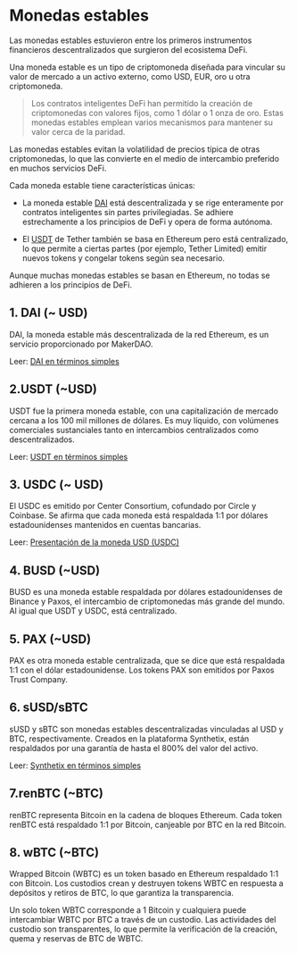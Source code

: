 # Monedas estables

Las monedas estables estuvieron entre los primeros instrumentos financieros descentralizados que surgieron del ecosistema DeFi.

Una moneda estable es un tipo de criptomoneda diseñada para vincular su valor de mercado a un activo externo, como USD, EUR, oro u otra criptomoneda.

> Los contratos inteligentes DeFi han permitido la creación de criptomonedas con valores fijos, como 1 dólar o 1 onza de oro. Estas monedas estables emplean varios mecanismos para mantener su valor cerca de la paridad.

Las monedas estables evitan la volatilidad de precios típica de otras criptomonedas, lo que las convierte en el medio de intercambio preferido en muchos servicios DeFi.

Cada moneda estable tiene características únicas:

- La moneda estable [DAI](../../token_guides/es/makerdao.md) está descentralizada y se rige enteramente por contratos inteligentes sin partes privilegiadas. Se adhiere estrechamente a los principios de DeFi y opera de forma autónoma.

- El [USDT](../../token_guides/es/tether.md) de Tether también se basa en Ethereum pero está centralizado, lo que permite a ciertas partes (por ejemplo, Tether Limited) emitir nuevos tokens y congelar tokens según sea necesario.

Aunque muchas monedas estables se basan en Ethereum, no todas se adhieren a los principios de DeFi.

## 1. DAI (~ USD)

DAI, la moneda estable más descentralizada de la red Ethereum, es un servicio proporcionado por MakerDAO.

Leer: [DAI en términos simples](../../token_guides/es/makerdao.md)

## 2.USDT (~USD)

USDT fue la primera moneda estable, con una capitalización de mercado cercana a los 100 mil millones de dólares. Es muy líquido, con volúmenes comerciales sustanciales tanto en intercambios centralizados como descentralizados.

Leer: [USDT en términos simples](../../token_guides/es/tether.md)

## 3. USDC (~ USD)

El USDC es emitido por Center Consortium, cofundado por Circle y Coinbase. Se afirma que cada moneda está respaldada 1:1 por dólares estadounidenses mantenidos en cuentas bancarias.

Leer: [Presentación de la moneda USD (USDC)](https://www.centre.io/usdc)

## 4. BUSD (~USD)

BUSD es una moneda estable respaldada por dólares estadounidenses de Binance y Paxos, el intercambio de criptomonedas más grande del mundo. Al igual que USDT y USDC, está centralizado.

## 5. PAX (~USD)

PAX es otra moneda estable centralizada, que se dice que está respaldada 1:1 con el dólar estadounidense. Los tokens PAX son emitidos por Paxos Trust Company.

## 6. sUSD/sBTC

sUSD y sBTC son monedas estables descentralizadas vinculadas al USD y BTC, respectivamente. Creados en la plataforma Synthetix, están respaldados por una garantía de hasta el 800% del valor del activo.

Leer: [Synthetix en términos simples](../../token_guides/es/synthetix.md)

## 7.renBTC (~BTC)

renBTC representa Bitcoin en la cadena de bloques Ethereum. Cada token renBTC está respaldado 1:1 por Bitcoin, canjeable por BTC en la red Bitcoin.

## 8. wBTC (~BTC)

Wrapped Bitcoin (WBTC) es un token basado en Ethereum respaldado 1:1 con Bitcoin. Los custodios crean y destruyen tokens WBTC en respuesta a depósitos y retiros de BTC, lo que garantiza la transparencia.

Un solo token WBTC corresponde a 1 Bitcoin y cualquiera puede intercambiar WBTC por BTC a través de un custodio. Las actividades del custodio son transparentes, lo que permite la verificación de la creación, quema y reservas de BTC de WBTC.